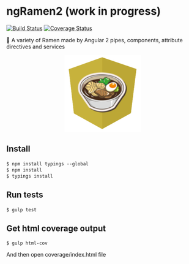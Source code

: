# ngRamen2 (work in progress)

[![Build Status](https://secure.travis-ci.org/ng-ramen/ng-ramen-2.svg)](https://travis-ci.org/ng-ramen/ng-ramen-2) 
[![Coverage Status](https://coveralls.io/repos/github/ng-ramen/ng-ramen-2/badge.svg?branch=master)](https://coveralls.io/github/ng-ramen/ng-ramen-2?branch=master)

:ramen: A variety of Ramen made by Angular 2 pipes, components, attribute directives and services


<p align="center">
  <img src="https://raw.githubusercontent.com/astagi/mystatics/master/ng-ramen/ngramen-small.png"/>
</p>

## Install

    $ npm install typings --global
    $ npm install
    $ typings install

## Run tests

    $ gulp test

## Get html coverage output

    $ gulp html-cov

And then open coverage/index.html file

